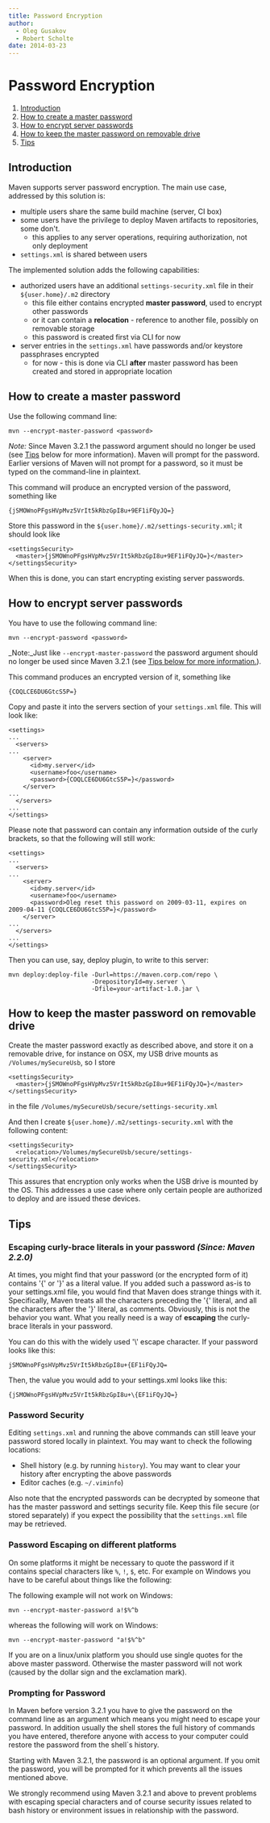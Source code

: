 ```yaml
---
title: Password Encryption
author: 
  - Oleg Gusakov
  - Robert Scholte
date: 2014-03-23
---
```


<!-- Licensed to the Apache Software Foundation (ASF) under one-->
<!-- or more contributor license agreements.  See the NOTICE file-->
<!-- distributed with this work for additional information-->
<!-- regarding copyright ownership.  The ASF licenses this file-->
<!-- to you under the Apache License, Version 2.0 (the-->
<!-- "License"); you may not use this file except in compliance-->
<!-- with the License.  You may obtain a copy of the License at-->
<!---->
<!--   http://www.apache.org/licenses/LICENSE-2.0-->
<!---->
<!-- Unless required by applicable law or agreed to in writing,-->
<!-- software distributed under the License is distributed on an-->
<!-- "AS IS" BASIS, WITHOUT WARRANTIES OR CONDITIONS OF ANY-->
<!-- KIND, either express or implied.  See the License for the-->
<!-- specific language governing permissions and limitations-->
<!-- under the License.-->
<!-- NOTE: For help with the syntax of this file, see:-->
<!-- http://maven.apache.org/doxia/references/apt-format.html-->
# Password Encryption

1. [Introduction](Introduction)
1. [How to create a master password](How\_to\_create\_a\_master\_password)
1. [How to encrypt server passwords](How\_to\_encrypt\_server\_passwords)
1. [How to keep the master password on removable drive](How\_to\_keep\_the\_master\_password\_on\_removable\_drive)
1. [Tips](Tips)
## Introduction

Maven supports server password encryption\. The main use case, addressed by this solution is:

- multiple users share the same build machine \(server, CI box\)
- some users have the privilege to deploy Maven artifacts to repositories, some don&apos;t\.
    - this applies to any server operations, requiring authorization, not only deployment
- `settings.xml` is shared between users

The implemented solution adds the following capabilities:

- authorized users have an additional `settings-security.xml` file in their `${user.home}/.m2` directory
    - this file either contains encrypted **master password**, used to encrypt other passwords
    - or it can contain a **relocation** \- reference to another file, possibly on removable storage
    - this password is created first via CLI for now
- server entries in the `settings.xml` have passwords and/or keystore passphrases encrypted
    - for now \- this is done via CLI **after** master password has been created and stored in appropriate location
## How to create a master password

Use the following command line:

```
mvn --encrypt-master-password <password>
```

_Note:_ Since Maven 3\.2\.1 the password argument should no longer be used \(see [Tips](Tips) below for more information\)\. Maven will prompt for the password\. Earlier versions of Maven will not prompt for a password, so it must be typed on the command\-line in plaintext\.

This command will produce an encrypted version of the password, something like

```
{jSMOWnoPFgsHVpMvz5VrIt5kRbzGpI8u+9EF1iFQyJQ=}
```

Store this password in the `${user.home}/.m2/settings-security.xml`; it should look like

```
<settingsSecurity>
  <master>{jSMOWnoPFgsHVpMvz5VrIt5kRbzGpI8u+9EF1iFQyJQ=}</master>
</settingsSecurity>
```

When this is done, you can start encrypting existing server passwords\.

## How to encrypt server passwords

You have to use the following command line:

```
mvn --encrypt-password <password>
```

_Note:_Just like `--encrypt-master-password` the password argument should no longer be used since Maven 3\.2\.1 \(see [Tips below for more information\.](Tips)\)\.

This command produces an encrypted version of it, something like

```
{COQLCE6DU6GtcS5P=}
```

Copy and paste it into the servers section of your `settings.xml` file\. This will look like:

```
<settings>
...
  <servers>
...
    <server>
      <id>my.server</id>
      <username>foo</username>
      <password>{COQLCE6DU6GtcS5P=}</password>
    </server>
...
  </servers>
...
</settings>
```

Please note that password can contain any information outside of the curly brackets, so that the following will still work:

```
<settings>
...
  <servers>
...
    <server>
      <id>my.server</id>
      <username>foo</username>
      <password>Oleg reset this password on 2009-03-11, expires on 2009-04-11 {COQLCE6DU6GtcS5P=}</password>
    </server>
...
  </servers>
...
</settings>
```

Then you can use, say, deploy plugin, to write to this server:

```
mvn deploy:deploy-file -Durl=https://maven.corp.com/repo \
                       -DrepositoryId=my.server \
                       -Dfile=your-artifact-1.0.jar \
```

## How to keep the master password on removable drive

Create the master password exactly as described above, and store it on a removable drive, for instance on OSX, my USB drive mounts as `/Volumes/mySecureUsb`, so I store

```
<settingsSecurity>
  <master>{jSMOWnoPFgsHVpMvz5VrIt5kRbzGpI8u+9EF1iFQyJQ=}</master>
</settingsSecurity>
```

in the file `/Volumes/mySecureUsb/secure/settings-security.xml`

And then I create `${user.home}/.m2/settings-security.xml` with the following content:

```
<settingsSecurity>
  <relocation>/Volumes/mySecureUsb/secure/settings-security.xml</relocation>
</settingsSecurity>
```

This assures that encryption only works when the USB drive is mounted by the OS\. This addresses a use case where only certain people are authorized to deploy and are issued these devices\.

## Tips

### Escaping curly\-brace literals in your password _\(Since: Maven 2\.2\.0\)_

At times, you might find that your password \(or the encrypted form of it\) contains &apos;\{&apos; or &apos;\}&apos; as a literal value\. If you added such a password as\-is to your settings\.xml file, you would find that Maven does strange things with it\. Specifically, Maven treats all the characters preceding the &apos;\{&apos; literal, and all the characters after the &apos;\}&apos; literal, as comments\. Obviously, this is not the behavior you want\. What you really need is a way of **escaping** the curly\-brace literals in your password\.

You can do this with the widely used &apos;\\&apos; escape character\. If your password looks like this:

```
jSMOWnoPFgsHVpMvz5VrIt5kRbzGpI8u+{EF1iFQyJQ=
```

Then, the value you would add to your settings\.xml looks like this:

```
{jSMOWnoPFgsHVpMvz5VrIt5kRbzGpI8u+\{EF1iFQyJQ=}
```

### Password Security

Editing `settings.xml` and running the above commands can still leave your password stored locally in plaintext\. You may want to check the following locations:

- Shell history \(e\.g\. by running `history`\)\. You may want to clear your history after encrypting the above passwords
- Editor caches \(e\.g\. `~/.viminfo`\)

Also note that the encrypted passwords can be decrypted by someone that has the master password and settings security file\. Keep this file secure \(or stored separately\) if you expect the possibility that the `settings.xml` file may be retrieved\.

### Password Escaping on different platforms

On some platforms it might be necessary to quote the password if it contains special characters like `%`, `!`, `$`, etc\. For example on Windows you have to be careful about things like the following:

The following example will not work on Windows:

```
mvn --encrypt-master-password a!$%^b
```

whereas the following will work on Windows:

```
mvn --encrypt-master-password "a!$%^b"
```

If you are on a linux/unix platform you should use single quotes for the above master password\. Otherwise the master password will not work \(caused by the dollar sign and the exclamation mark\)\.

### Prompting for Password

In Maven before version 3\.2\.1 you have to give the password on the command line as an argument which means you might need to escape your password\. In addition usually the shell stores the full history of commands you have entered, therefore anyone with access to your computer could restore the password from the shell\`s history\.

Starting with Maven 3\.2\.1, the password is an optional argument\. If you omit the password, you will be prompted for it which prevents all the issues mentioned above\.

We strongly recommend using Maven 3\.2\.1 and above to prevent problems with escaping special characters and of course security issues related to bash history or environment issues in relationship with the password\.

